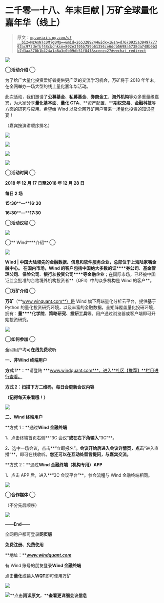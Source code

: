 # 二千零一十八、年末巨献 | 万矿全球量化嘉年华（线上）

> 原文：[`mp.weixin.qq.com/s?__biz=MzAxNTc0Mjg0Mg==&mid=2653289744&idx=1&sn=d7670935a3949777763ac972defbf48c&chksm=802e3f05b759b61356ce6ddb5698a5738da748b0b3b7d3aa870b1b424a1a8a3c0b09db51f84f&scene=27#wechat_redirect`](http://mp.weixin.qq.com/s?__biz=MzAxNTc0Mjg0Mg==&mid=2653289744&idx=1&sn=d7670935a3949777763ac972defbf48c&chksm=802e3f05b759b61356ce6ddb5698a5738da748b0b3b7d3aa870b1b424a1a8a3c0b09db51f84f&scene=27#wechat_redirect)

![](img/32e63c7a26eebfa2508ed460054b8594.png)

◯**活动介绍** ◯

为了给广大量化投资爱好者提供更广泛的交流学习机会，万矿将于 2018 年年末，在全网举办一场大型的线上量化嘉年华活动。

此次活动，我们邀请了**公募基金**、**私募基金**、**券商金工**、**海外机构**等众多重量级嘉宾，为大家分享**量化基本面**、**量化 CTA**、**资产配置、****期权交易**、**金融科技**等方面的研究与应用。希望给 Wind 以及全网万矿用户带来一场量化投资的知识盛宴！

（嘉宾按演讲顺序排名）

![](img/422d6e324e75eba4af1d6e17ce324ae2.png)

![](img/65df1bf860225d77db00156d63276cc9.png)

![](img/fef7136719ca7ad6d8faeb1fad394f65.png)

![](img/f3b1845ab3b853987f4bde27e6c9c4db.png)

◯**活动时间** ◯

**2018 年 12 月 17 日****至****2018 年 12 月 28 日**

**每日 2 场**

**15:30****—****16:30**

**16:30****—****17:30**

◯**活动议程** ◯

![](img/1b900c3fb92437322d03073dd63e0ffd.png)

◯** Wind****介绍** ◯

![](img/2d563a2edeb61c493e8ddc06d370fb00.png)

**Wind **| 中国大陆领先的金融数据、信息和软件服务企业，总部位于上海陆家嘴金融中心。 在国内市场，Wind 的客户包括中国绝大多数的**证****券公司**、**基金管理公司**、**保险公司**、**银行**和**投资公司****等金融企业**；在国际市场，已经被中国证监会批准的合格境外机构投资者**（QFII）中的众多机构是 Wind 的客户**。

◯**万矿介绍** ◯

**万矿**（**www.winquant.com**）是 Wind 旗下高端量化分析云平台，提供基于 Python 的量化投资研究环境，以及丰富的金融数据，全矩阵覆盖量化投研环境，拥有：**量****化学院**、**策略研究**、**投研工具**等。用户通过浏览器或客户端即可开始投资研究。

![](https://mp.weixin.qq.com/s?__biz=MzIwMzY0MTgwMQ==&mid=2247485330&idx=1&sn=43c0ce9acd3fff3a3f1a2ef78eef5f71&chksm=96cd0134a1ba88222e3a884113d6e80e66583acb18d3fcbdbe350a5e6ea2a94b9b02700f1cbf&token=1189229574&lang=zh_CN&scene=21#wechat_redirect)

◯**如何参加** ◯

全网用户均可**在线免费**收听

**一、****非****Wind 终端用户**

**方式 1****：**请登陆 ***www.windquant.com***，进入**社区【推荐】**栏目进行查看。

**方式 2：****扫描****下方二维码，每日会更新会议内容**

**（记得每天来看哦！）**

![](img/a90adcd99026fd6b922321e0316ea30f.png)

**二、Wind 终端用户**

**方式 1：**通过****Wind 金融终端****

1、点击终端首页右侧**“3C 会议”**或在右下角输入**“3C”**。

2、选中一场会议，点击**“立即报名”**。会议开始后进入会议详情页，点击**“进入直播”**，即可在线收听。**您还可以在互动处留言提问，与嘉宾交流。**

**方式 2：**通过****Wind 金融终端（机构专用）APP****

1、点击 APP 后，进入**“3C 会议平台”**。参会流程与 Wind 金融终端相同。

![](img/839e03928167f4f9e8060703cd948d39.png)

◯**合作媒体** ◯

（不分先后顺序）

![](img/1c4be4c4e066154e9a3979e05ffa7e06.png)

——**End**——

全网用户都可登录**网页版**

**免费注册、免费使用**

**地址：*****www.windquant.com***

有 Wind 账号的朋友登录**Wind 金融终端**

点击**量化**或输入**WQT**即可使用万矿

![](img/1595ca54d9321ea63f136cb644de186a.png)

![](img/264cdff9deb8ca589a80a1f55faab449.png)**点击****阅读原文****，****查看更详细会议信息**